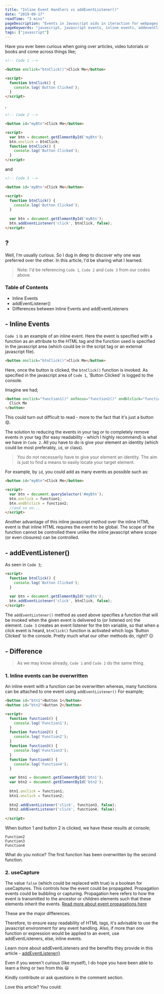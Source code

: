 ```yaml
---
title: "Inline Event Handlers vs addEventListener()"
date: "2019-09-17"
readTime: "3 mins"
pageDescription: "Events in Javascript aids in iteraction for webpages and the users. Events include clicks, double clicks, and so on for which functions can be specified. Such functions are invoked when the event occurs."
pageKeywords: "javascript, javascript events, inline events, addeventlistener, click event, onclick event, functions, javascript functions."
tags: ["javascript"]
---
```


Have you ever been curious when going over articles, video tutorials or books and come across things like;
```html
<!-- Code 1 -->

<button onclick="btnClick()">Click Me</button>

<script>
  function btnClick() {
    console.log('Button Clicked');
  }
</script>
```
,
```html
<!-- Code 2 -->

<button id="myBtn">Click Me</button>

<script>
  var btn = document.getElementById('myBtn');
  btn.onclick = btnClick;
  function btnClick() {
    console.log('Button Clicked');
  }
</script>
```
and
```html
<!-- Code 3 -->

<button id='myBtn'>Click Me</button>

<script>
  function btnClick() {
    console.log('Button Clicked');
  }
  
  var btn = document.getElementById('myBtn');
  btn.addEventListener('click', btnClick, false);
</script>
```
## ?

Well, I'm usually curious. So I dug in deep to discover why one was preferred over the other. In this article, I'd be sharing what I learned.
> Note: I'd be referencing `Code 1`, `Code 2` and `Code 3` from our codes above.

### Table of Contents
- Inline Events
- addEventListener()
- Differences between Inline Events and addEventListeners

## - Inline Events
`Code 1` is an example of an inline event. Here the event is specified with a function as an attribute to the HTML tag and the function used is specified in the javascript area (which could be in the script tag or an external javascript file).

```html
<button onclick="btnClick()">Click Me</button>
```

Here, once the button is clicked, the `btnClick()` function is invoked. As specified in the javascript area of `Code 1`, 'Button Clicked' is logged to the console.

Imagine we had;
```html
<button onclick="function1()" onfocus="function2()" ondblclick="function3">
  Click Me
</button>
```

This could turn out difficult to read - more to the fact that it's just a button 😟.

The solution to reducing the events in your tag or to completely remove events in your tag (for easy readability - which I highly recommend) is what we have in `Code 2`. All you have to do is give your element an identity (which could be most preferably, `id`, or class).
> You do not necessarily have to give your element an identity. The aim is just to find a means to easily locate your target element.

For example, by `id`, you could add as many events as possible such as:
```html
<button id="myBtn">Click Me</button>

<script>
  var btn = document.querySelector('#myBtn');
  btn.onclick = function1;
  btn.ondblclick = function2;
  //and so on...
</script>
```

Another advantage of this inline javascript method over the inline HTML event is that inline HTML requires the event to be global. The scope of the function cannot be controlled there unlike the inline javascript where scope (or even closures) can be controlled.

## - addEventListener()
As seen in `Code 3`;

```html
<script>
  function btnClick() {
    console.log('Button Clicked');
  }
  
  var btn = document.getElementById('myBtn');
  btn.addEventListener('click', btnClick, false);
</script>
```

The `addEventListener()` method as used above specifies a function that will be invoked when the given event is delivered to (or listened on) the element.
`Code 3` creates an event listener for the btn variable, so that when a click event is heard, `btnClick()` function is activated which logs 'Button Clicked' to the console. Pretty much what our other methods do, right? 😕

## - Difference
> As we may know already, `Code 1` and `Code 2` do the same thing.

### 1. Inline events can be overwritten
An inline event with a function can be overwritten whereas, many functions can be attached to one event using `addEventListener()` For example;

```html
<button id="btn1">Button 1</button>
<button id="btn2">Button 2</button>

<script>
  function function1() {
    console.log('Function1');
  }
  function function2() {
    console.log('Function2');
  }
  function function3() {
    console.log('Function3');
  }
  function function4() {
    console.log('Function4');
  }

  var btn1 = document.getElementById('btn1');
  var btn2 = document.getElementById('btn2');
  
  btn1.onclick = function1;
  btn1.onclick = function2;
 
  btn2.addEventListener('click', function3, false);
  btn2.addEventListener('click', function4, false);
  
</script>
```

When button 1 and button 2 is clicked, we have these results at console;

```shell
Function2
Function3
Function4
```
What do you notice?
The first function has been overwritten by the second function.

### 2. useCapture
The value `false` (which could be replaced with true) is a boolean for useCaptures. This controls how the event could be propagated. Propagation events could be bubbling or capturing. Propagation here refers to how the event is transmitted to the ancestor or children elements such that these elements inherit the events.
[Read more about event propagations here](https://www.quirksmode.org/js/events_order.html#link4)

These are the major differences.

Therefore, to ensure easy readability of HTML tags, it's advisable to use the javascript environment for any event handling.
Also, if more than one function or expression would be applied to an event, use addEventListeners, else, inline events.

Learn more about addEventListeners and the benefits they provide in this article - [addEventListener()
](https://developer.mozilla.org/en-US/docs/Web/API/EventTarget/addEventListener)

Even if you weren't curious (like myself), I do hope you have been able to learn a thing or two from this 😃

Kindly contribute or ask questions in the comment section.

Love this article? You could:
